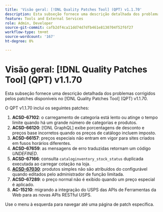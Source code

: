 ```yaml
---
title: 'Visão geral: [!DNL Quality Patches Tool] (QPT) v1.1.70'
description: Esta subseção fornece uma descrição detalhada dos problemas corrigidos pelos patches disponíveis no  [!DNL Quality Patches Tool] (QPT) v1.1.70.
feature: Tools and External Services
role: Admin, Developer
source-git-commit: cafb2df4ca11dd74d7dfb461e8130704f52f6f27
workflow-type: tm+mt
source-wordcount: '167'
ht-degree: 0%

---
```


# Visão geral: [!DNL Quality Patches Tool] (QPT) v1.1.70

Esta subseção fornece uma descrição detalhada dos problemas corrigidos pelos patches disponíveis no [!DNL Quality Patches Tool] (QPT) v1.1.70.

O QPT v1.1.70 inclui os seguintes patches:
1. **ACSD-67102**: o carregamento de categoria está lento ou atinge o tempo limite quando há um grande número de categorias e produtos.
1. **ACSD-66120**: [!DNL GraphQL] exibe porcentagens de desconto e preços base incorretos quando os preços de catálogo incluem imposto.
1. **ACSD-66157**: preços especiais não entram em vigor para sites criados em fusos horários diferentes.
1. **ACSD-67659**: as mensagens de erro traduzidas retornam um código *UNDEFINED*.
1. **ACSD-67166**: consulta `cataloginventory_stock_status` duplicada executada ao carregar cotação na loja.
1. **[ACSD-67030](/help/tools/quality-patches-tool/patches-available-in-qpt/v1-1-70/acsd-67030.md)**: produtos simples não são atribuídos do configurável quando editados pelo administrador de função limitada.
1. **ACSD-67289**: o preço normal não é exibido quando um preço especial é aplicado.
1. **AC-15210**: migrando a integração do USPS das APIs de Ferramentas da Web para as novas APIs RESTful USPS.

Use o menu à esquerda para navegar até uma página de patch específica.
